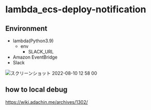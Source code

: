 # lambda_ecs-deploy-notification

## Environment

- lambda(Python3.9)
  - env
    - SLACK_URL
- Amazon EventBridge
- Slack

![スクリーンショット 2022-08-10 12 58 00](https://user-images.githubusercontent.com/5633085/183809857-5c2ee238-a51b-4338-a1c0-edeced598bb9.jpg)

## how to local debug

https://wiki.adachin.me/archives/1302/
